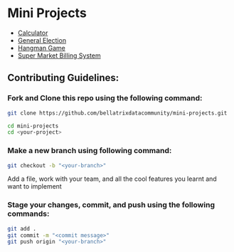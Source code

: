 # Mini Projects

- [Calculator](./calculator)
- [General Election](./general-election)
- [Hangman Game](./hangman-game)
- [Super Market Billing System](./super-market-billing-system)

## Contributing Guidelines:

### Fork and Clone this repo using the following command:

```sh
git clone https://github.com/bellatrixdatacommunity/mini-projects.git

cd mini-projects
cd <your-project>
```

### Make a new branch using following command:

```sh
git checkout -b "<your-branch>"
```

Add a file, work with your team, and all the cool features you learnt and want to implement

### Stage your changes, commit, and push using the following commands:

```sh
git add .
git commit -m "<commit message>"
git push origin "<your-branch>"
```

